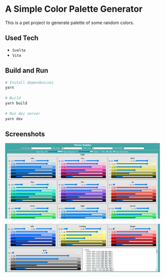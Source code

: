 
# A Simple Color Palette Generator

This is a pet project to generate palette of some random colors.

## Used Tech

- `Svelte`
- `Vite`

## Build and Run

```bash
# Install dependencies
yarn

# Build
yarn build

# Run dev server
yarn dev
```

## Screenshots

![Screenshot 1](./img/screenshot-1.png)

![Screenshot 2](./img/screenshot-2.png)
